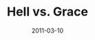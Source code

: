 ---
layout: music 
title: "Hell vs. Grace"
series: "Heavy-Weights"
date: 2011-03-10 
description: "We'll be wrestling with the question of how a good God can allow people to go to hell."
audio: "http://s3.amazonaws.com/crossroadsaudiomessages/heavyweights04.mp3"
audio-duration: "39:50"
src: "http://www.crossroads.net/players/media/series/190x110HeavyWeights.jpg"
---